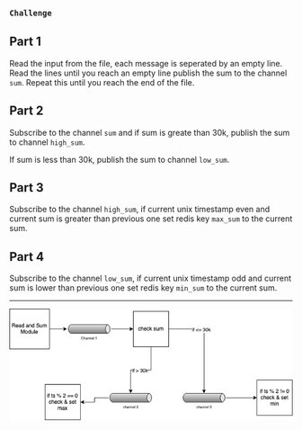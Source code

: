 ### `Challenge`


## Part 1

Read the input from the file, each message is seperated by an empty line. Read
the lines until you reach an empty line publish the sum to the channel `sum`.
Repeat this until you reach the end of the file.

## Part 2

Subscribe to the channel `sum` and if sum is greate than 30k, publish the sum to
channel `high_sum`.

If sum is less than 30k, publish the sum to channel `low_sum`.

## Part 3

Subscribe to the channel `high_sum`, if current unix timestamp even and current
sum is greater than previous one set redis key `max_sum` to the current sum.

## Part 4

Subscribe to the channel `low_sum`, if current unix timestamp odd and current
sum is lower than previous one set redis key `min_sum` to the current sum.

---


![](diagram.png)
